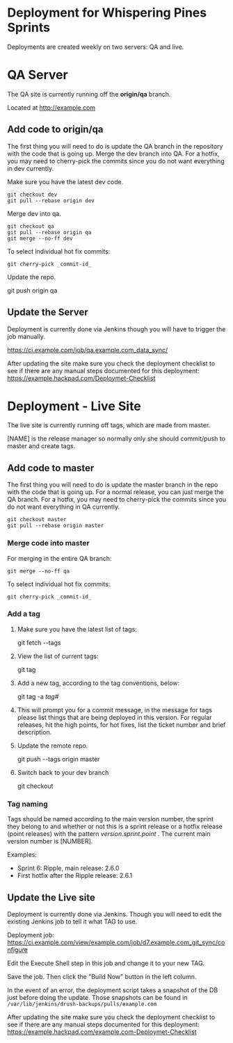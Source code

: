 # Deployment for Whispering Pines Sprints

Deployments are created weekly on two servers: QA and live.

# QA Server

The QA site is currently running off the **origin/qa** branch.

Located at http://example.com

Add code to origin/qa
------------------
The first thing you will need to do is update the QA branch in the repository with the code that is going up. Merge the dev branch into QA. For a hotfix, you may need to cherry-pick the commits since you do not want everything in dev currently.

Make sure you have the latest dev code.

    git checkout dev
    git pull --rebase origin dev

Merge dev into qa.

    git checkout qa
    git pull --rebase origin qa
    git merge --no-ff dev

To select individual hot fix commits:

    git cherry-pick _commit-id_

Update the repo.

  git push origin qa

Update the Server
--------------------

Deployment is currently done via Jenkins though you will have to trigger the job manually.

https://ci.example.com/job/qa.example.com_data_sync/

After updating the site make sure you check the deployment checklist to see if there are any manual steps documented for this deployment: https://example.hackpad.com/Deploymet-Checklist


# Deployment - Live Site

The live site is currently running off tags, which are made from master.

[NAME] is the release manager so normally only she should commit/push to master and create tags.

Add code to master
------------------
The first thing you will need to do is update the master branch in the repo with the code that is going up. For a normal release, you can just merge the QA branch. For a hotfix, you may need to cherry-pick the commits since you do not want everything in QA currently.

    git checkout master
    git pull --rebase origin master

### Merge code into master
For merging in the entire QA branch:

    git merge --no-ff qa

To select individual hot fix commits:

    git cherry-pick _commit-id_

### Add a tag
1. Make sure you have the latest list of tags:

    git fetch --tags

1. View the list of current tags:

    git tag

1. Add a new tag, according to the tag conventions, below:

    git tag -a _tag#_

1. This will prompt you for a commit message, in the message for tags please list things that are being deployed in this version. For regular releases, hit the high points, for hot fixes, list the ticket number and brief description.

1. Update the remote repo.

    git push --tags origin master

1. Switch back to your dev branch

    git checkout <branchname>

### Tag naming
Tags should be named according to the main version number, the sprint they belong to and whether or not this is a sprint release or a hotfix release (point releases) with the pattern _version.sprint.point_ . The current main version number is [NUMBER].

Examples:

- Sprint 6: Ripple, main release: 2.6.0
- First hotfix after the Ripple release: 2.6.1

Update the Live site
--------------------

Deployment is currently done via Jenkins. Though you will need to edit the existing Jenkins job to tell it what TAG to use.

Deployment job: https://ci.example.com/view/example.com/job/d7.example.com_git_sync/configure

Edit the Execute Shell step in this job and change it to your new TAG.

Save the job. Then click the "Build Now" button in the left column.

In the event of an error, the deployment script takes a snapshot of the DB just before doing the update. Those snapshots can be found in `/var/lib/jenkins/drush-backups/pulls/example.com`

After updating the site make sure you check the deployment checklist to see if there are any manual steps documented for this deployment: https://example.hackpad.com/example.com-Deploymet-Checklist
